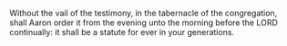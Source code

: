 Without the vail of the testimony, in the tabernacle of the congregation, shall Aaron order it from the evening unto the morning before the LORD continually: it shall be a statute for ever in your generations.
